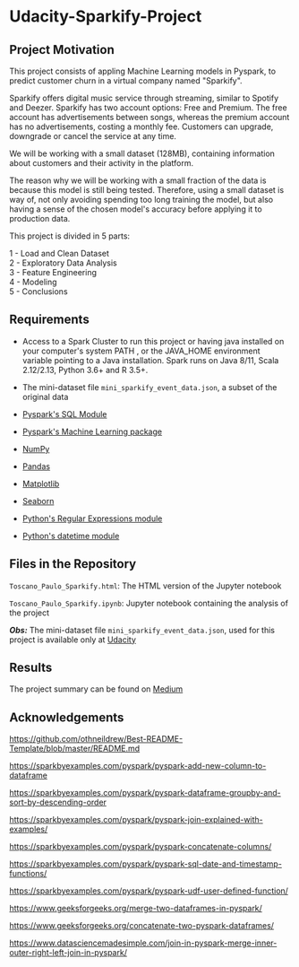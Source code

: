 # Udacity-Sparkify-Project

## Project Motivation
This project consists of appling Machine Learning models in Pyspark, to predict customer churn in a virtual company named "Sparkify".

Sparkify offers digital music service through streaming, similar to Spotify and Deezer. Sparkify has two account options: Free and Premium. The free account has advertisements between songs, whereas the premium account has no advertisements, costing a monthly fee. Customers can upgrade, downgrade or cancel the service at any time. 

We will be working with a small dataset (128MB), containing information about customers and their activity in the platform.

The reason why we will be working with a small fraction of the data is because this model is still being tested. Therefore, using a small dataset is way of, not only avoiding spending too long training the model, but also having a sense of the chosen model's accuracy before applying it to production data.

This project is divided in 5 parts:

1 - Load and Clean Dataset
</br>
2 - Exploratory Data Analysis
</br>
3 - Feature Engineering
</br>
4 - Modeling
</br>
5 - Conclusions


## Requirements
 - Access to a Spark Cluster to run this project or having java installed on your computer's system PATH , or the JAVA_HOME environment variable pointing to a Java installation. Spark runs on Java 8/11, Scala 2.12/2.13, Python 3.6+ and R 3.5+.

- The mini-dataset file `mini_sparkify_event_data.json`, a subset of the original data
- [Pyspark's SQL Module](https://spark.apache.org/docs/2.4.0/api/python/pyspark.sql.html)
- [Pyspark's Machine Learning package](https://spark.apache.org/docs/2.3.1/api/python/pyspark.ml.html)
- [NumPy](http://www.numpy.org/)
- [Pandas](http://pandas.pydata.org)
- [Matplotlib](http://matplotlib.org/)
- [Seaborn](https://seaborn.pydata.org/)
- [Python's Regular Expressions module](https://docs.python.org/3/library/re.html)
- [Python's datetime module](https://docs.python.org/3/library/datetime.html)


## Files in the Repository
`Toscano_Paulo_Sparkify.html`: The HTML version of the Jupyter notebook

`Toscano_Paulo_Sparkify.ipynb`: Jupyter notebook containing the analysis of the project



***Obs:***
The mini-dataset file `mini_sparkify_event_data.json`, used for this project is available only at [Udacity](www.udacity.com)


## Results
The project summary can be found on [Medium](https://paulo-toscano.medium.com/please-dont-go-1af39f0f7376)


## Acknowledgements
https://github.com/othneildrew/Best-README-Template/blob/master/README.md

https://sparkbyexamples.com/pyspark/pyspark-add-new-column-to-dataframe

https://sparkbyexamples.com/pyspark/pyspark-dataframe-groupby-and-sort-by-descending-order

https://sparkbyexamples.com/pyspark/pyspark-join-explained-with-examples/

https://sparkbyexamples.com/pyspark/pyspark-concatenate-columns/
 
https://sparkbyexamples.com/pyspark/pyspark-sql-date-and-timestamp-functions/
 
https://sparkbyexamples.com/pyspark/pyspark-udf-user-defined-function/

https://www.geeksforgeeks.org/merge-two-dataframes-in-pyspark/

https://www.geeksforgeeks.org/concatenate-two-pyspark-dataframes/
 
https://www.datasciencemadesimple.com/join-in-pyspark-merge-inner-outer-right-left-join-in-pyspark/
